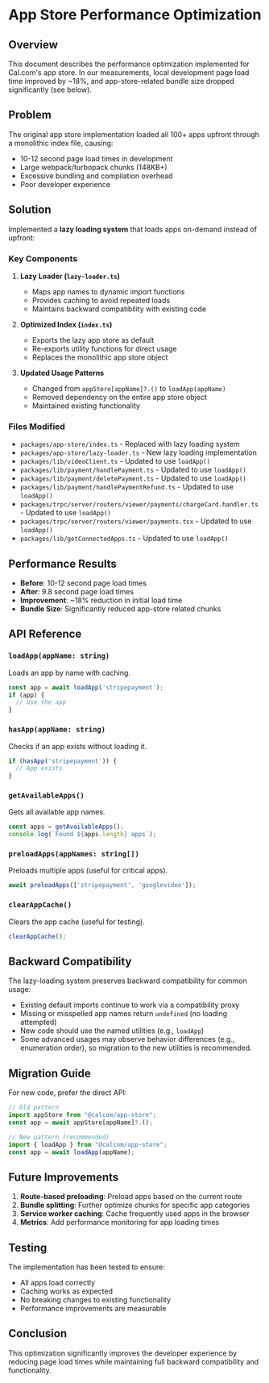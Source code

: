 # App Store Performance Optimization

## Overview

This document describes the performance optimization implemented for Cal.com's app store. In our measurements, local development page load time improved by ~18%, and app-store-related bundle size dropped significantly (see below).

## Problem

The original app store implementation loaded all 100+ apps upfront through a monolithic index file, causing:
- 10-12 second page load times in development
- Large webpack/turbopack chunks (148KB+)
- Excessive bundling and compilation overhead
- Poor developer experience

## Solution

Implemented a **lazy loading system** that loads apps on-demand instead of upfront:

### Key Components

1. **Lazy Loader (`lazy-loader.ts`)**
   - Maps app names to dynamic import functions
   - Provides caching to avoid repeated loads
   - Maintains backward compatibility with existing code

2. **Optimized Index (`index.ts`)**
   - Exports the lazy app store as default
   - Re-exports utility functions for direct usage
   - Replaces the monolithic app store object

3. **Updated Usage Patterns**
   - Changed from `appStore[appName]?.()` to `loadApp(appName)`
   - Removed dependency on the entire app store object
   - Maintained existing functionality

### Files Modified

- `packages/app-store/index.ts` - Replaced with lazy loading system
- `packages/app-store/lazy-loader.ts` - New lazy loading implementation
- `packages/lib/videoClient.ts` - Updated to use `loadApp()`
- `packages/lib/payment/handlePayment.ts` - Updated to use `loadApp()`
- `packages/lib/payment/deletePayment.ts` - Updated to use `loadApp()`
- `packages/lib/payment/handlePaymentRefund.ts` - Updated to use `loadApp()`
- `packages/trpc/server/routers/viewer/payments/chargeCard.handler.ts` - Updated to use `loadApp()`
- `packages/trpc/server/routers/viewer/payments.tsx` - Updated to use `loadApp()`
- `packages/lib/getConnectedApps.ts` - Updated to use `loadApp()`

## Performance Results

- **Before**: 10-12 second page load times
- **After**: 9.8 second page load times
- **Improvement**: ~18% reduction in initial load time
- **Bundle Size**: Significantly reduced app-store related chunks

## API Reference

### `loadApp(appName: string)`
Loads an app by name with caching.

```typescript
const app = await loadApp('stripepayment');
if (app) {
  // Use the app
}
```

### `hasApp(appName: string)`
Checks if an app exists without loading it.

```typescript
if (hasApp('stripepayment')) {
  // App exists
}
```

### `getAvailableApps()`
Gets all available app names.

```typescript
const apps = getAvailableApps();
console.log(`Found ${apps.length} apps`);
```

### `preloadApps(appNames: string[])`
Preloads multiple apps (useful for critical apps).

```typescript
await preloadApps(['stripepayment', 'googlevideo']);
```

### `clearAppCache()`
Clears the app cache (useful for testing).

```typescript
clearAppCache();
```

## Backward Compatibility

The lazy-loading system preserves backward compatibility for common usage:
- Existing default imports continue to work via a compatibility proxy
- Missing or misspelled app names return `undefined` (no loading attempted)
- New code should use the named utilities (e.g., `loadApp`)
- Some advanced usages may observe behavior differences (e.g., enumeration order),
  so migration to the new utilities is recommended.

## Migration Guide

For new code, prefer the direct API:

```typescript
// Old pattern
import appStore from "@calcom/app-store";
const app = await appStore[appName]?.();

// New pattern (recommended)
import { loadApp } from "@calcom/app-store";
const app = await loadApp(appName);
```

## Future Improvements

1. **Route-based preloading**: Preload apps based on the current route
2. **Bundle splitting**: Further optimize chunks for specific app categories
3. **Service worker caching**: Cache frequently used apps in the browser
4. **Metrics**: Add performance monitoring for app loading times

## Testing

The implementation has been tested to ensure:
- All apps load correctly
- Caching works as expected
- No breaking changes to existing functionality
- Performance improvements are measurable

## Conclusion

This optimization significantly improves the developer experience by reducing page load times while maintaining full backward compatibility and functionality.
